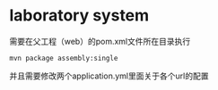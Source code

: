 # laboratory system

需要在父工程（web）的pom.xml文件所在目录执行

```shell
mvn package assembly:single
```

并且需要修改两个application.yml里面关于各个url的配置